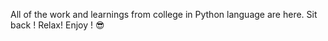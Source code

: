 All of the work and learnings from college in Python language are here. Sit back ! Relax! Enjoy ! 😎
